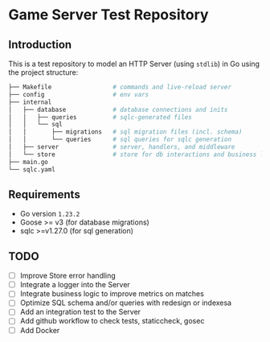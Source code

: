 # Game Server Test Repository

## Introduction

This is a test repository to model an HTTP Server (using `stdlib`) in Go using the project structure:

```bash
├── Makefile                 # commands and live-reload server
├── config                   # env vars
├── internal
│   ├── database             # database connections and inits
│   │   ├── queries          # sqlc-generated files
│   │   └── sql
│   │       ├── migrations   # sql migration files (incl. schema)
│   │       └── queries      # sql queries for sqlc generation
│   ├── server               # server, handlers, and middleware
│   └── store                # store for db interactions and business logic
├── main.go
└── sqlc.yaml
```

## Requirements

- Go version `1.23.2`
- Goose >= v3 (for database migrations)
- sqlc >=v1.27.0 (for sql generation)

## TODO

- [ ] Improve Store error handling
- [ ] Integrate a logger into the Server
- [ ] Integrate business logic to improve metrics on matches
- [ ] Optimize SQL schema and/or queries with redesign or indexesa
- [ ] Add an integration test to the Server
- [ ] Add github workflow to check tests, staticcheck, gosec
- [ ] Add Docker
